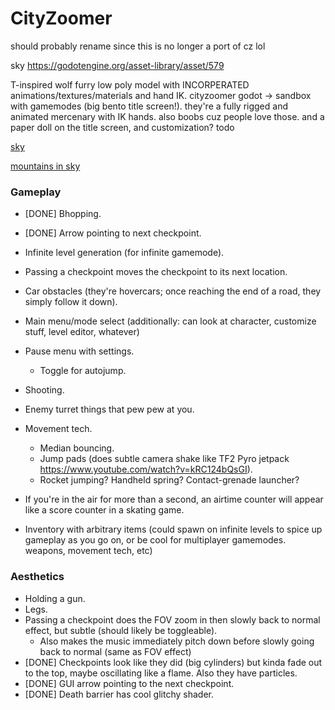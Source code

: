 # CityZoomer

should probably rename since this is no longer a port of cz lol

sky https://godotengine.org/asset-library/asset/579

T-inspired wolf furry low poly model with INCORPERATED animations/textures/materials and hand IK. cityzoomer godot -> sandbox with gamemodes (big bento title screen!). they're a fully rigged and animated mercenary with IK hands. also boobs cuz people love those. and a paper doll on the title screen, and customization? todo

[sky](https://github.com/rpgwhitelock/AllSkyFree_Godot)

[mountains in sky](https://www.blenderkit.com/asset-gallery-detail/550191ed-cfe4-450e-9a20-7a4f8b00afcb/)

### Gameplay
- \[DONE] Bhopping.
- \[DONE] Arrow pointing to next checkpoint.
- Infinite level generation (for infinite gamemode).
- Passing a checkpoint moves the checkpoint to its next location.
- Car obstacles (they're hovercars; once reaching the end of a road, they simply follow it down).
- Main menu/mode select (additionally: can look at character, customize stuff, level editor, whatever)
- Pause menu with settings.
  - Toggle for autojump.
- Shooting.
- Enemy turret things that pew pew at you.
- Movement tech.
  - Median bouncing.
  - Jump pads (does subtle camera shake like TF2 Pyro jetpack https://www.youtube.com/watch?v=kRC124bQsGI).
  - Rocket jumping? Handheld spring? Contact-grenade launcher?
- If you're in the air for more than a second, an airtime counter will appear like a score counter in a skating game.

- Inventory with arbitrary items (could spawn on infinite levels to spice up gameplay as you go on, or be cool for multiplayer gamemodes. weapons, movement tech, etc)

### Aesthetics
- Holding a gun.
- Legs.
- Passing a checkpoint does the FOV zoom in then slowly back to normal effect, but subtle (should likely be toggleable).
  - Also makes the music immediately pitch down before slowly going back to normal (same as FOV effect)
- \[DONE] Checkpoints look like they did (big cylinders) but kinda fade out to the top, maybe oscillating like a flame. Also they have particles.
- \[DONE] GUI arrow pointing to the next checkpoint.
- \[DONE] Death barrier has cool glitchy shader.
